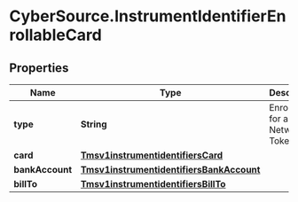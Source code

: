 # CyberSource.InstrumentIdentifierEnrollableCard

## Properties
Name | Type | Description | Notes
------------ | ------------- | ------------- | -------------
**type** | **String** | Enrol card for a Network Token | [optional] 
**card** | [**Tmsv1instrumentidentifiersCard**](Tmsv1instrumentidentifiersCard.md) |  | [optional] 
**bankAccount** | [**Tmsv1instrumentidentifiersBankAccount**](Tmsv1instrumentidentifiersBankAccount.md) |  | [optional] 
**billTo** | [**Tmsv1instrumentidentifiersBillTo**](Tmsv1instrumentidentifiersBillTo.md) |  | [optional] 


